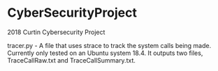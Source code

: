 # CyberSecurityProject
2018 Curtin Cybersecurity Project

tracer.py - A file that uses strace to track the system calls being made. Currently only tested on an Ubuntu system 18.4. It outputs two               files, TraceCallRaw.txt and TraceCallSummary.txt.
